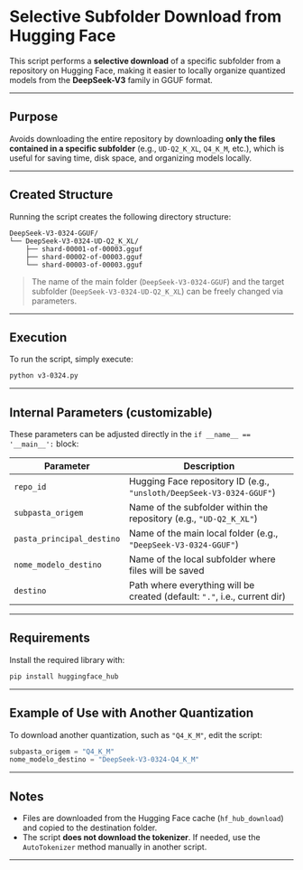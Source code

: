 # Selective Subfolder Download from Hugging Face

This script performs a **selective download** of a specific subfolder from a repository on Hugging Face, making it easier to locally organize quantized models from the **DeepSeek-V3** family in GGUF format.

---

## Purpose

Avoids downloading the entire repository by downloading **only the files contained in a specific subfolder** (e.g., `UD-Q2_K_XL`, `Q4_K_M`, etc.), which is useful for saving time, disk space, and organizing models locally.

---

## Created Structure

Running the script creates the following directory structure:

```
DeepSeek-V3-0324-GGUF/
└── DeepSeek-V3-0324-UD-Q2_K_XL/
    ├── shard-00001-of-00003.gguf
    ├── shard-00002-of-00003.gguf
    └── shard-00003-of-00003.gguf
```

> The name of the main folder (`DeepSeek-V3-0324-GGUF`) and the target subfolder (`DeepSeek-V3-0324-UD-Q2_K_XL`) can be freely changed via parameters.

---

## Execution

To run the script, simply execute:

```bash
python v3-0324.py
```

---

## Internal Parameters (customizable)

These parameters can be adjusted directly in the `if __name__ == '__main__':` block:

| Parameter                  | Description                                                                 |
|---------------------------|-----------------------------------------------------------------------------|
| `repo_id`                 | Hugging Face repository ID (e.g., `"unsloth/DeepSeek-V3-0324-GGUF"`)        |
| `subpasta_origem`         | Name of the subfolder within the repository (e.g., `"UD-Q2_K_XL"`)          |
| `pasta_principal_destino`| Name of the main local folder (e.g., `"DeepSeek-V3-0324-GGUF"`)             |
| `nome_modelo_destino`     | Name of the local subfolder where files will be saved                       |
| `destino`                 | Path where everything will be created (default: `"."`, i.e., current dir)   |

---

## Requirements

Install the required library with:

```bash
pip install huggingface_hub
```

---

## Example of Use with Another Quantization

To download another quantization, such as `"Q4_K_M"`, edit the script:

```python
subpasta_origem = "Q4_K_M"
nome_modelo_destino = "DeepSeek-V3-0324-Q4_K_M"
```

---

## Notes

- Files are downloaded from the Hugging Face cache (`hf_hub_download`) and copied to the destination folder.
- The script **does not download the tokenizer**. If needed, use the `AutoTokenizer` method manually in another script.

---
